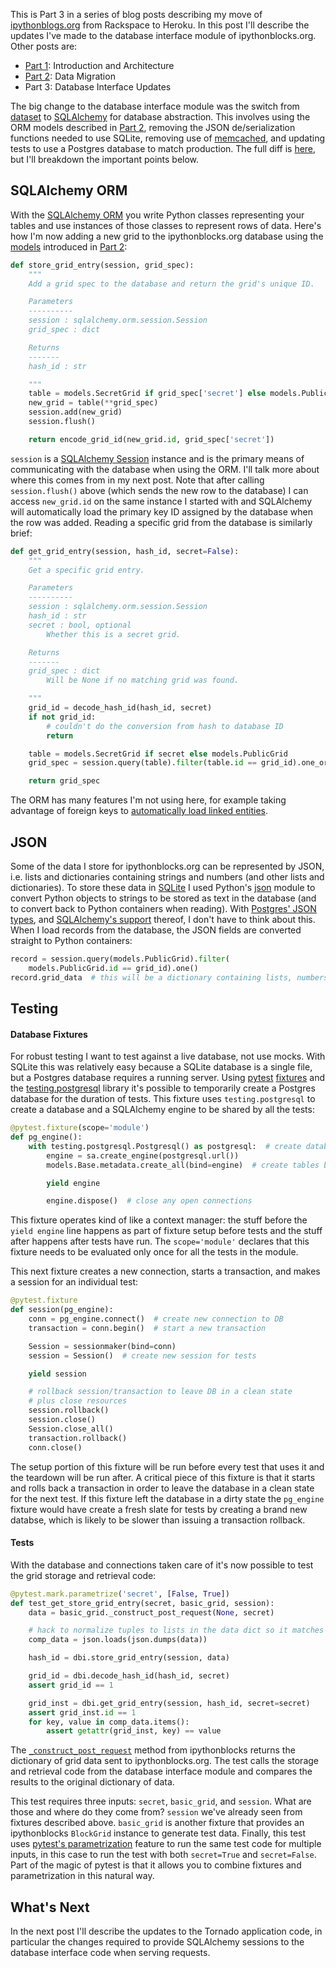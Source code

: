 This is Part 3 in a series of blog posts describing my move of
[ipythonblogs.org][ipborg] from Rackspace to Heroku.
In this post I'll describe the updates I've made to the database interface
module of ipythonblocks.org.
Other posts are:

- [Part 1][]: Introduction and Architecture
- [Part 2][]: Data Migration
- Part 3: Database Interface Updates

The big change to the database interface module was the switch from [dataset][]
to [SQLAlchemy][] for database abstraction.
This involves using the ORM models described in [Part 2][],
removing the JSON de/serialization functions needed to use SQLite,
removing use of [memcached][],
and updating tests to use a Postgres database to match production.
The full diff is [here][dbi_diff], but I'll breakdown the important points below.

## SQLAlchemy ORM

With the [SQLAlchemy ORM][orm] you write Python classes representing your
tables and use instances of those classes to represent rows of data.
Here's how I'm now adding a new grid to the ipythonblocks.org database
using the [models][models.py] introduced in [Part 2][]:

```python
def store_grid_entry(session, grid_spec):
    """
    Add a grid spec to the database and return the grid's unique ID.

    Parameters
    ----------
    session : sqlalchemy.orm.session.Session
    grid_spec : dict

    Returns
    -------
    hash_id : str

    """
    table = models.SecretGrid if grid_spec['secret'] else models.PublicGrid
    new_grid = table(**grid_spec)
    session.add(new_grid)
    session.flush()

    return encode_grid_id(new_grid.id, grid_spec['secret'])
```

`session` is a [SQLAlchemy Session][sa-session] instance and is the primary
means of communicating with the database when using the ORM.
I'll talk more about where this comes from in my next post.
Note that after calling `session.flush()` above (which sends the new row to the
database) I can access `new_grid.id` on the same
instance I started with and SQLAlchemy will automatically load the primary key
ID assigned by the database when the row was added.
Reading a specific grid from the database is similarly brief:

```python
def get_grid_entry(session, hash_id, secret=False):
    """
    Get a specific grid entry.

    Parameters
    ----------
    session : sqlalchemy.orm.session.Session
    hash_id : str
    secret : bool, optional
        Whether this is a secret grid.

    Returns
    -------
    grid_spec : dict
        Will be None if no matching grid was found.

    """
    grid_id = decode_hash_id(hash_id, secret)
    if not grid_id:
        # couldn't do the conversion from hash to database ID
        return

    table = models.SecretGrid if secret else models.PublicGrid
    grid_spec = session.query(table).filter(table.id == grid_id).one_or_none()

    return grid_spec
```

The ORM has many features I'm not using here, for example taking advantage of
foreign keys to [automatically load linked entities][sa-relation].

## JSON

Some of the data I store for ipythonblocks.org can be represented by JSON,
i.e. lists and dictionaries containing strings and numbers (and other lists and dictionaries).
To store these data in [SQLite][sqlite] I used Python's [json][pyjson]
module to convert Python objects to strings to be stored as text in the database
(and to convert back to Python containers when reading).
With [Postgres' JSON types][pg-json], and [SQLAlchemy's support][sa-jsonb]
thereof, I don't have to think about this.
When I load records from the database, the JSON fields are converted straight
to Python containers:

```python
record = session.query(models.PublicGrid).filter(
    models.PublicGrid.id == grid_id).one()
record.grid_data  # this will be a dictionary containing lists, numbers, etc.
```

## Testing

#### Database Fixtures

For robust testing I want to test against a live database, not use mocks.
With SQLite this was relatively easy because a SQLite database is a single file,
but a Postgres database requires a running server.
Using [pytest][] [fixtures][] and the [testing.postgresql][] library it's
possible to temporarily create a Postgres database for the duration of tests.
This fixture uses `testing.postgresql` to create a database and a SQLAlchemy
engine to be shared by all the tests:

```python
@pytest.fixture(scope='module')
def pg_engine():
    with testing.postgresql.Postgresql() as postgresql:  # create database
        engine = sa.create_engine(postgresql.url())
        models.Base.metadata.create_all(bind=engine)  # create tables before tests

        yield engine

        engine.dispose()  # close any open connections
```

This fixture operates kind of like a context manager: the stuff before the
`yield engine` line happens as part of fixture setup before tests and
the stuff after happens after tests have run.
The `scope='module'` declares that this fixture needs to be evaluated only
once for all the tests in the module.

This next fixture creates a new connection, starts a transaction, and makes
a session for an individual test:

```python
@pytest.fixture
def session(pg_engine):
    conn = pg_engine.connect()  # create new connection to DB
    transaction = conn.begin()  # start a new transaction

    Session = sessionmaker(bind=conn)
    session = Session()  # create new session for tests

    yield session

    # rollback session/transaction to leave DB in a clean state
    # plus close resources
    session.rollback()
    session.close()
    Session.close_all()
    transaction.rollback()
    conn.close()
```

The setup portion of this fixture will be run before every test that uses
it and the teardown will be run after.
A critical piece of this fixture is that it starts and rolls back a transaction
in order to leave the database in a clean state for the next test.
If this fixture left the database in a dirty state the `pg_engine` fixture
would have create a fresh slate for tests by creating a brand new databse,
which is likely to be slower than issuing a transaction rollback.

#### Tests

With the database and connections taken care of it's now possible to test
the grid storage and retrieval code:

```python
@pytest.mark.parametrize('secret', [False, True])
def test_get_store_grid_entry(secret, basic_grid, session):
    data = basic_grid._construct_post_request(None, secret)

    # hack to normalize tuples to lists in the data dict so it matches JSON
    comp_data = json.loads(json.dumps(data))

    hash_id = dbi.store_grid_entry(session, data)

    grid_id = dbi.decode_hash_id(hash_id, secret)
    assert grid_id == 1

    grid_inst = dbi.get_grid_entry(session, hash_id, secret=secret)
    assert grid_inst.id == 1
    for key, value in comp_data.items():
        assert getattr(grid_inst, key) == value
```

The [`_construct_post_request`][post-req] method from ipythonblocks returns the
dictionary of grid data sent to ipythonblocks.org.
The test calls the storage and retrieval code from the database interface module
and compares the results to the original dictionary of data.

This test requires three inputs: `secret`, `basic_grid`, and `session`.
What are those and where do they come from?
`session` we've already seen from fixtures described above.
`basic_grid` is another fixture that provides an ipythonblocks `BlockGrid`
instance to generate test data.
Finally, this test uses [pytest's parametrization][pytest-param] feature to
run the same test code for multiple inputs, in this case to run the test
with both `secret=True` and `secret=False`.
Part of the magic of pytest is that it allows you to combine fixtures and
parametrization in this natural way.

## What's Next

In the next post I'll describe the updates to the Tornado application code,
in particular the changes required to provide SQLAlchemy sessions to the
database interface code when serving requests.

[ipborg]: http://ipythonblocks.org
[Part 1]: https://penandpants.com/2017/07/02/ipythonblocks-org-move-part-1/
[Part 2]: https://penandpants.com/2017/07/03/ipythonblocks-org-move-part-2-data-migration/
[dataset]: https://dataset.readthedocs.io/en/latest/
[SQLAlchemy]: http://www.sqlalchemy.org/
[memcached]: https://memcached.org/
[lru_cache]: https://docs.python.org/3.6/library/functools.html#functools.lru_cache
[dbi_diff]: https://github.com/jiffyclub/ipythonblocks.org/commit/d7412b4c3ee7e81a0a20662356f2a48ad0c7fea3
[orm]: http://docs.sqlalchemy.org/en/rel_1_1/orm/tutorial.html
[models.py]: https://github.com/jiffyclub/ipythonblocks.org/blob/d7412b4c3ee7e81a0a20662356f2a48ad0c7fea3/app/models.py
[sa-session]: http://docs.sqlalchemy.org/en/rel_1_1/orm/session.html
[sa-relation]: http://docs.sqlalchemy.org/en/rel_1_1/orm/tutorial.html#building-a-relationship
[sqlite]: https://docs.python.org/3/library/sqlite3.html
[Postgres]: https://www.postgresql.org/
[pyjson]: https://docs.python.org/3.6/library/json.html
[pg-json]: https://www.postgresql.org/docs/current/static/datatype-json.html
[sa-jsonb]: http://docs.sqlalchemy.org/en/rel_1_1/dialects/postgresql.html#sqlalchemy.dialects.postgresql.JSONB
[pytest]: https://docs.pytest.org/en/latest/
[fixtures]: https://docs.pytest.org/en/latest/fixture.html
[testing.postgresql]: https://github.com/tk0miya/testing.postgresql
[post-req]: https://github.com/jiffyclub/ipythonblocks/blob/ba6311a24ae31fcfe7f25b769dda6002303e7835/ipythonblocks/ipythonblocks.py#L767
[pytest-param]: https://docs.pytest.org/en/latest/parametrize.html#pytest-mark-parametrize-parametrizing-test-functions
